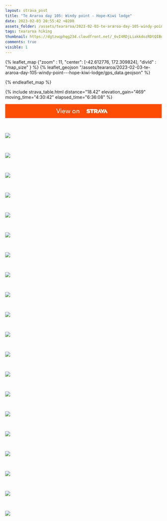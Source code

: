 ```yaml
---
layout: strava_post
title: "Te Araroa day 105: Windy point - Hope-Kiwi lodge"
date: 2023-02-03 20:55:42 +0200
assets_folder: /assets/teararoa/2023-02-03-te-araroa-day-105-windy-point---hope-kiwi-lodge
tags: teararoa hiking
thumbnail: https://dgtzuqphqg23d.cloudfront.net/_6vI4RDjLiakkdozRDtQIBuVNzKPRZt-2D_B0pOwtEU-1024x768.jpg
comments: true
visible: 1
---
```



{% leaflet_map {"zoom" : 11,
                  "center": [-42.612776, 172.309824],
                 "divId" : "map_size" } %}
    {% leaflet_geojson "/assets/teararoa/2023-02-03-te-araroa-day-105-windy-point---hope-kiwi-lodge/gps_data.geojson" %}

{% endleaflet_map %}





{% include strava_table.html distance="18.42" elevation_gain="469" moving_time="4:30:42" elapsed_time="6:36:08" %}

[![](/assets/strava.jpg)](https://www.strava.com/activities/8524958605)


<br />

![](https://dgtzuqphqg23d.cloudfront.net/_6vI4RDjLiakkdozRDtQIBuVNzKPRZt-2D_B0pOwtEU-1024x768.jpg)


<br />

![](https://dgtzuqphqg23d.cloudfront.net/HsqZL6-rFvn47EOMuAcHnb6dug3vDR9s8DyL2aC89To-1024x768.jpg)


<br />

![](https://dgtzuqphqg23d.cloudfront.net/OIfCb3L9_x9-RK1ZkpWxB1JU1J_EhBhoJnVEsYezEpY-768x1024.jpg)


<br />

![](https://dgtzuqphqg23d.cloudfront.net/29vjxw2KGuRgbFlk1cHS1MMFfdw9WC5f1QEy3OgSOfw-1024x768.jpg)


<br />

![](https://dgtzuqphqg23d.cloudfront.net/I182eX1Z-nBY2S6vSM4pwvYn75Z-Ee2Hqt7bhhDteeI-1024x768.jpg)


<br />

![](https://dgtzuqphqg23d.cloudfront.net/9llWzhNZduJy7yjL19ecs-dGP_sRvDqz-YapI-1KYqM-1024x768.jpg)


<br />

![](https://dgtzuqphqg23d.cloudfront.net/zr8AfilV1Zfn12LEEfgT9RHep0lIr4RO2M2Qk0kdYdk-1024x768.jpg)


<br />

![](https://dgtzuqphqg23d.cloudfront.net/SNTQojRNNz-fvUJedbP8CXniegNNODIlr-CUfkjvPXo-767x1024.jpg)


<br />

![](https://dgtzuqphqg23d.cloudfront.net/pmWZa2DBT9BcmPv5f4Piei9SaUyxcfaewKnaGsuVBsQ-1024x1016.jpg)


<br />

![](https://dgtzuqphqg23d.cloudfront.net/BjmT19E6APS3mvMPikjAylJvwJDWFhjOST4dMsvJSoM-1024x768.jpg)


<br />

![](https://dgtzuqphqg23d.cloudfront.net/MI_KB-OQD-3YNe16u79ABNEpoPzlB4lPhgPP8sjvjQA-1024x768.jpg)


<br />

![](https://dgtzuqphqg23d.cloudfront.net/xs8DIiMiIYwCV3wB-Ubl0BGZP7Y5yOX4jWEMaQ4eWiQ-768x1024.jpg)


<br />

![](https://dgtzuqphqg23d.cloudfront.net/7E8FW3dktz_ycF37lTTrYswionbZh1SuzdyZoexAstY-768x1024.jpg)


<br />

![](https://dgtzuqphqg23d.cloudfront.net/KLrIFpkvSm92QfINE6cU9gKH2kG7pBQi3i3KNmhJN3o-1024x768.jpg)


<br />

![](https://dgtzuqphqg23d.cloudfront.net/p_hP_rCVmF-EtCM6bHazq8bPrwxaJ6TWdky99zT-K88-1024x491.jpg)


<br />

![](https://dgtzuqphqg23d.cloudfront.net/qWqQpEaVsqVOzCV2KHGZGxmKxmYYZWsyjFXAE9OCEjo-1024x768.jpg)


<br />

![](https://dgtzuqphqg23d.cloudfront.net/RKykJc-2k1VgXseo1AyntlYTe7VDdS6z5EQGkqrd5yg-768x1024.jpg)


<br />

![](https://dgtzuqphqg23d.cloudfront.net/tpk7Gn0AJEwnyKqm9mtgxtFB46Il0bE5LLuZ3f4qgzY-768x1024.jpg)


<br />

![](https://dgtzuqphqg23d.cloudfront.net/P4T1Y5G6fkxh-W2xDc1iYoTLoAx_z3B5mCmlzLrtHQI-1024x768.jpg)


<br />

![](https://dgtzuqphqg23d.cloudfront.net/AB9_wxyffLXoJWQcFQPKCqzdqxlodfGHZlCZOVphDZg-1024x768.jpg)
